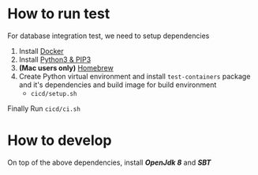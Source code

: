 # How to run test

For database integration test, we need to setup dependencies

1. Install [Docker](https://www.docker.com)
2. Install [Python3 & PIP3](https://www.python.org/downloads)
3. **(Mac users only)** [Homebrew](https://brew.sh)
4. Create Python virtual environment and install `test-containers` package and it's dependencies and build image for build environment
   - `cicd/setup.sh`
   
Finally Run `cicd/ci.sh`

# How to develop

On top of the above dependencies, install **_OpenJdk 8_** and **_SBT_**
